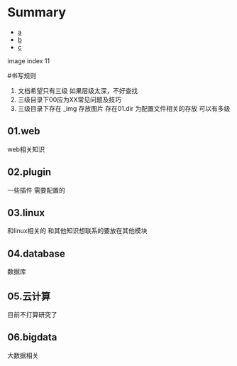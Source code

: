 # Summary

* [a](test/test.md)
* [b](test/test.md)
* [c](test/test.md)

image index 11

#书写规则
1. 文档希望只有三级  如果层级太深，不好查找  
2. 三级目录下00应为XX常见问题及技巧  
3. 三级目录下存在 _img 存放图片  存在01.dir 为配置文件相关的存放 可以有多级

## 01.web
web相关知识
## 02.plugin
一些插件  需要配置的
## 03.linux
和linux相关的  和其他知识想联系的要放在其他模块
## 04.database
数据库  
## 05.云计算
目前不打算研究了
## 06.bigdata
大数据相关


